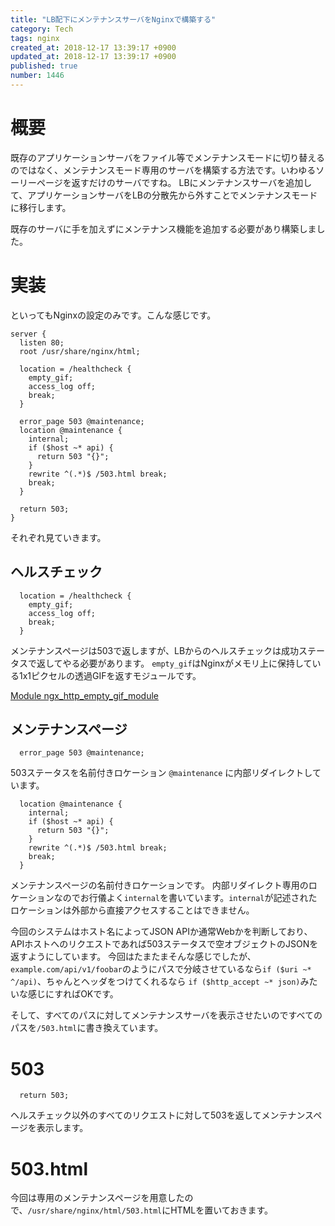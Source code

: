 ```yaml
---
title: "LB配下にメンテナンスサーバをNginxで構築する"
category: Tech
tags: nginx
created_at: 2018-12-17 13:39:17 +0900
updated_at: 2018-12-17 13:39:17 +0900
published: true
number: 1446
---
```


# 概要

既存のアプリケーションサーバをファイル等でメンテナンスモードに切り替えるのではなく、メンテナンスモード専用のサーバを構築する方法です。いわゆるソーリーページを返すだけのサーバですね。
LBにメンテナンスサーバを追加して、アプリケーションサーバをLBの分散先から外すことでメンテナンスモードに移行します。

既存のサーバに手を加えずにメンテナンス機能を追加する必要があり構築しました。

# 実装

といってもNginxの設定のみです。こんな感じです。

```
server {
  listen 80;
  root /usr/share/nginx/html;

  location = /healthcheck {
    empty_gif;
    access_log off;
    break;
  }

  error_page 503 @maintenance;
  location @maintenance {
    internal;
    if ($host ~* api) {
      return 503 "{}";
    }
    rewrite ^(.*)$ /503.html break;
    break;
  }

  return 503;
}
```

それぞれ見ていきます。

## ヘルスチェック

```
  location = /healthcheck {
    empty_gif;
    access_log off;
    break;
  }
```

メンテナンスページは503で返しますが、LBからのヘルスチェックは成功ステータスで返してやる必要があります。
`empty_gif`はNginxがメモリ上に保持している1x1ピクセルの透過GIFを返すモジュールです。

[Module ngx_http_empty_gif_module](http://nginx.org/en/docs/http/ngx_http_empty_gif_module.html)

## メンテナンスページ

```
  error_page 503 @maintenance;
```

503ステータスを名前付きロケーション `@maintenance` に内部リダイレクトしています。

```
  location @maintenance {
    internal;
    if ($host ~* api) {
      return 503 "{}";
    }
    rewrite ^(.*)$ /503.html break;
    break;
  }
```

メンテナンスページの名前付きロケーションです。
内部リダイレクト専用のロケーションなのでお行儀よく`internal`を書いています。`internal`が記述されたロケーションは外部から直接アクセスすることはできません。

今回のシステムはホスト名によってJSON APIか通常Webかを判断しており、APIホストへのリクエストであれば503ステータスで空オブジェクトのJSONを返すようにしています。
今回はたまたまそんな感じでしたが、`example.com/api/v1/foobar`のようにパスで分岐させているなら`if ($uri ~* ^/api)`、ちゃんとヘッダをつけてくれるなら `if ($http_accept ~* json)`みたいな感じにすればOKです。

そして、すべてのパスに対してメンテナンスサーバを表示させたいのですべてのパスを`/503.html`に書き換えています。

# 503

```
  return 503;
```

ヘルスチェック以外のすべてのリクエストに対して503を返してメンテナンスページを表示します。

# 503.html

今回は専用のメンテナンスページを用意したので、`/usr/share/nginx/html/503.html`にHTMLを置いておきます。
